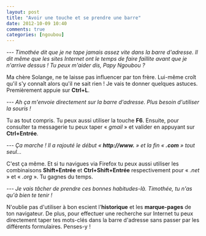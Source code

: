 ```yaml
---
layout: post
title: "Avoir une touche et se prendre une barre"
date: 2012-10-09 10:40
comments: true
categories: [ngoubou]
---
```

_--- Timothée dit que je ne tape jamais assez vite dans la barre d'adresse. Il dit même que les sites Internet ont le temps de faire faillite avant que je n'arrive dessus ! Tu peux m'aider dis, Papy Ngoubou ?_

Ma chère Solange, ne te laisse pas influencer par ton frère. Lui-même croît qu'il s'y connaît alors qu'il ne sait rien ! Je vais te donner quelques astuces. Premièrement appuie sur __Ctrl+L__.

_--- Ah ça m'envoie directement sur la barre d'adresse. Plus besoin d'utiliser la souris !_

Tu as tout compris. Tu peux aussi utiliser la touche __F6__. Ensuite, pour consulter ta messagerie tu peux taper « _gmail_ » et valider en appuyant sur __Ctrl+Entrée__.

_--- Ça marche ! Il a rajouté le début « __http://www.__ » et la fin « __.com__ » tout seul..._

C'est ça même. Et si tu navigues via Firefox tu peux aussi utiliser les combinaisons __Shift+Entrée__ et __Ctrl+Shift+Entrée__ respectivement pour « _.net_ » et « _.org_ ». Tu gagnes du temps.

_--- Je vais tâcher de prendre ces bonnes habitudes-là. Timothée, tu n'as qu'à bien te tenir !_

N'oublie pas d'utiliser à bon escient l'__historique__ et les __marque-pages__ de ton navigateur. De plus, pour effectuer une recherche sur Internet tu peux directement taper tes mots-clés dans la barre d'adresse sans passer par les différents formulaires. Penses-y !
